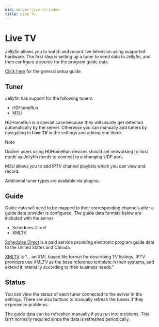 ```yaml
---
uid: server-live-tv-index
title: Live TV
---
```


# Live TV

Jellyfin allows you to watch and record live television using supported hardware. The first step is setting up a tuner to send data to Jellyfin, and then configure a source for the program guide data.

[Click here](/docs/general/server/live-tv/setup-guide) for the general setup guide.

## Tuner

Jellyfin has support for the following tuners:

- HDHomeRun
- M3U

HDHomeRun is a special case because they will usually get detected automatically by the server. Otherwise you can manually add tuners by navigating to **Live TV** in the settings and adding one there.

> [!NOTE]
> Docker users using HDHomeRun devices should set networking to host mode as Jellyfin needs to connect to a changing UDP port.

M3U allows you to add IPTV channel playlists which you can view and record.

Additional tuner types are available via plugins.

## Guide

Guide data will need to be mapped to their corresponding channels after a guide data provider is configured. The guide data formats below are included with the server:

- Schedules Direct
- XMLTV

[Schedules Direct](http://www.schedulesdirect.org) is a paid service providing electronic program guide data to the United States and Canada.

[XMLTV](http://wiki.xmltv.org/index.php/Main_Page) is "... an XML based file format for describing TV listings. IPTV providers use XMLTV as the base reference template in their systems, and extend it internally according to their business needs."

## Status

You can view the status of each tuner connected to the server in the settings. There are also buttons to manually refresh the tuners if they experience problems.

The guide data can be refreshed manually if you run into problems. This isn't normally required since the data is refreshed periodically.
